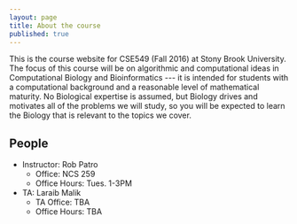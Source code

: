 ```yaml
---
layout: page
title: About the course
published: true
---
```


This is the course website for CSE549 (Fall 2016) at Stony Brook University.
The focus of this course will be on algorithmic and computational ideas in 
Computational Biology and Bioinformatics --- it is intended for students with
a computational background and a reasonable level of mathematical maturity.
No Biological expertise is assumed, but Biology drives and motivates all of
the problems we will study, so you will be expected to learn the Biology that 
is relevant to the topics we cover.

## People

- Instructor: Rob Patro
	- Office: NCS 259
    - Office Hours: Tues. 1-3PM
- TA: Laraib Malik
	- TA Office: TBA
    - Office Hours: TBA
